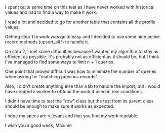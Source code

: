 I spent quite some time on this test as I have never worked with historical values and had to find a way to make it work.

I read a lot and decided to go for another table that contains all the profile values.

Getting step 1 to work was quite easy and I decided to use some nice active record methods (upsert_all !) to handle it.

On step 2, I met some difficulties because I wanted my algorithm to stay as efficient as possible. It's probably not as efficient as it should be, but I think I've managed to find some ways to limit n + 1 queries. 

One point that proved difficult was how to minimize the number of queries when asking for "matching previous records".

Also, I didn't create anything else than a lib to handle the import, but I would have created a worker to offload the work if used in real conditions.

I didn't have time to test the "row" class but the test from its parent class should be enough to make sure it works as expected.

I hope my specs are relevant and that you find my work readable.

I wish you a good week,
Maxime
